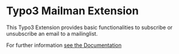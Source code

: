 Typo3 Mailman Extension
==============================================================
This Typo3 Extension provides basic functionalities to subscribe or unsubscribe an email to a mailinglist. 

For further information [see the Documentation](https://docs.typo3.org/p/htwg/mailmanext/1.1/en-us/)
